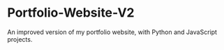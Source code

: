 # Portfolio-Website-V2
An improved version of my portfolio website, with Python and JavaScript projects.
